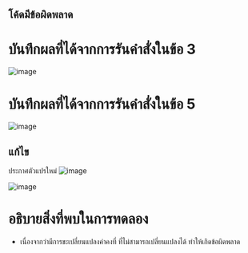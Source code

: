 ## โค้ดมีข้อผิดพลาด 
# บันทึกผลที่ได้จากการรันคำสั่งในข้อ 3
![image](https://github.com/65030121natthamon/03376836-OOP-2566-Lab-06/assets/144195611/1e536075-63c1-40d2-af84-792bf6c3d521)

# บันทึกผลที่ได้จากการรันคำสั่งในข้อ 5
![image](https://github.com/65030121natthamon/03376836-OOP-2566-Lab-06/assets/144195611/4f399ce4-7f7c-490c-8ab8-a0024495063e)

## แก้ไข 
ประกาศตัวแปรใหม่
![image](https://github.com/65030121natthamon/03376836-OOP-2566-Lab-06/assets/144195611/b85dca53-deaa-474f-8eaf-a9c0284695ee)

![image](https://github.com/65030121natthamon/03376836-OOP-2566-Lab-06/assets/144195611/291cc34d-6907-49af-99bd-598ec9b33eff)

# อธิบายสิ่งที่พบในการทดลอง
- เนื่องจากว่ามีการขะเปลี่ยนแปลงค่าคงที่ ที่ไม่สามารถเปลี่ยนแปลงได้ ทำให้เกิดข้อผิดพลาด 
